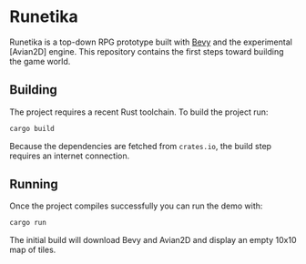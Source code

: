 # Runetika

Runetika is a top-down RPG prototype built with [Bevy](https://bevyengine.org/) and the experimental [Avian2D] engine. This repository contains the first steps toward building the game world.

## Building

The project requires a recent Rust toolchain. To build the project run:

```bash
cargo build
```

Because the dependencies are fetched from `crates.io`, the build step requires an internet connection.

## Running

Once the project compiles successfully you can run the demo with:

```bash
cargo run
```

The initial build will download Bevy and Avian2D and display an empty 10x10 map of tiles.
